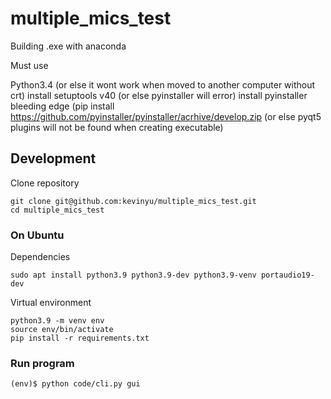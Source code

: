 # multiple_mics_test

Building .exe with anaconda

Must use

Python3.4 (or else it wont work when moved to another computer without crt)
install setuptools v40 (or else pyinstaller will error)
install pyinstaller bleeding edge (pip install https://github.com/pyinstaller/pyinstaller/acrhive/develop.zip (or else pyqt5 plugins will not be found when creating executable)


## Development

Clone repository

```shell
git clone git@github.com:kevinyu/multiple_mics_test.git
cd multiple_mics_test
```

### On Ubuntu

Dependencies

```shell
sudo apt install python3.9 python3.9-dev python3.9-venv portaudio19-dev
```

Virtual environment
```
python3.9 -m venv env
source env/bin/activate
pip install -r requirements.txt
```

### Run program

```shell
(env)$ python code/cli.py gui
```
